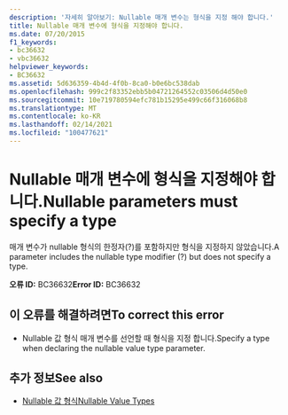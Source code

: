 ```yaml
---
description: '자세히 알아보기: Nullable 매개 변수는 형식을 지정 해야 합니다.'
title: Nullable 매개 변수에 형식을 지정해야 합니다.
ms.date: 07/20/2015
f1_keywords:
- bc36632
- vbc36632
helpviewer_keywords:
- BC36632
ms.assetid: 5d636359-4b4d-4f0b-8ca0-b0e6bc538dab
ms.openlocfilehash: 999c2f83352ebb5b04721264552c03506d4d50e0
ms.sourcegitcommit: 10e719780594efc781b15295e499c66f316068b8
ms.translationtype: MT
ms.contentlocale: ko-KR
ms.lasthandoff: 02/14/2021
ms.locfileid: "100477621"
---
```

# <a name="nullable-parameters-must-specify-a-type"></a><span data-ttu-id="ef6fd-103">Nullable 매개 변수에 형식을 지정해야 합니다.</span><span class="sxs-lookup"><span data-stu-id="ef6fd-103">Nullable parameters must specify a type</span></span>

<span data-ttu-id="ef6fd-104">매개 변수가 nullable 형식의 한정자(?)를 포함하지만 형식을 지정하지 않았습니다.</span><span class="sxs-lookup"><span data-stu-id="ef6fd-104">A parameter includes the nullable type modifier (?) but does not specify a type.</span></span>  
  
 <span data-ttu-id="ef6fd-105">**오류 ID:** BC36632</span><span class="sxs-lookup"><span data-stu-id="ef6fd-105">**Error ID:** BC36632</span></span>  
  
## <a name="to-correct-this-error"></a><span data-ttu-id="ef6fd-106">이 오류를 해결하려면</span><span class="sxs-lookup"><span data-stu-id="ef6fd-106">To correct this error</span></span>  
  
- <span data-ttu-id="ef6fd-107">Nullable 값 형식 매개 변수를 선언할 때 형식을 지정 합니다.</span><span class="sxs-lookup"><span data-stu-id="ef6fd-107">Specify a type when declaring the nullable value type parameter.</span></span>  
  
## <a name="see-also"></a><span data-ttu-id="ef6fd-108">추가 정보</span><span class="sxs-lookup"><span data-stu-id="ef6fd-108">See also</span></span>

- [<span data-ttu-id="ef6fd-109">Nullable 값 형식</span><span class="sxs-lookup"><span data-stu-id="ef6fd-109">Nullable Value Types</span></span>](../programming-guide/language-features/data-types/nullable-value-types.md)
